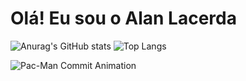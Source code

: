 # Olá! Eu sou o Alan Lacerda

![Anurag's GitHub stats](https://github-readme-stats.vercel.app/api?username=Alan118020&show_icons=true&theme=radical)
![Top Langs](https://github-readme-stats.vercel.app/api/top-langs/?username=Alan118020&layout=compact&hide_title=true&theme=radical)

<picture align="center">
  <source media="(prefers-color-scheme: dark)" srcset="https://raw.githubusercontent.com/SEU_USUARIO/SEU_REPOSITORIO/output/pacman-animation-dark.svg">
  <source media="(prefers-color-scheme: light)" srcset="https://raw.githubusercontent.com/SEU_USUARIO/SEU_REPOSITORIO/output/pacman-animation.svg">
  <img align="center" alt="Pac-Man Commit Animation" src="https://raw.githubusercontent.com/SEU_USUARIO/SEU_REPOSITORIO/output/pacman-animation.svg">
</picture>
